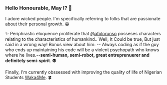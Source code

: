 ### Hello Honourable, May I? 👋

I adore wicked people. I'm specifically referring to folks that are passionate about their personal growth. :grin:

:sparkles: Periphrastic eloquence proliferate that [@afolorunso](https://twitter.com/afolorunso) posseses characters relating to the characteristics of humankind.. Well, It Could be true, But just said in a wrong way! Bonus view about him: -- Always coding as if the guy who ends up maintaining his code will be a violent psychopath who knows where he lives.--**semi-human, semi-robot, great entreprenuerer and definitely semi-spirit**. :alien:

Finally, I'm currently obssessed with improving the quality of life of Nigerian Students [Waka4Me](https://waka4me.herokuapp.com). :four_leaf_clover: 
